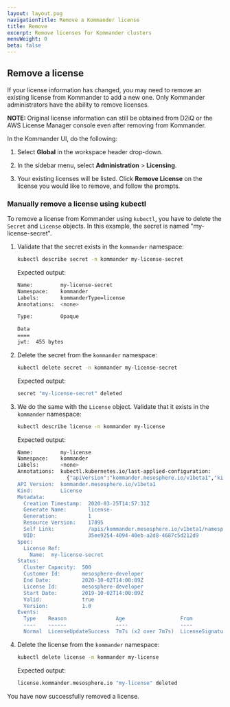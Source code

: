 ```yaml
---
layout: layout.pug
navigationTitle: Remove a Kommander license
title: Remove
excerpt: Remove licenses for Kommander clusters
menuWeight: 0
beta: false
---
```


## Remove a license

If your license information has changed, you may need to remove an existing license from Kommander to add a new one. Only Kommander administrators have the ability to remove licenses.

<p class="message--note"><strong>NOTE: </strong>Original license information can still be obtained from D2iQ or the AWS License Manager console even after removing from Kommander.</p>

In the Kommander UI, do the following:

1.  Select **Global** in the workspace header drop-down.

1.  In the sidebar menu, select **Administration** > **Licensing**.

1.  Your existing licenses will be listed. Click **Remove License** on the license you would like to remove, and follow the prompts.

### Manually remove a license using kubectl

To remove a license from Kommander using `kubectl`, you have to delete the `Secret` and `License` objects. In this example, the secret is named "my-license-secret".

1.  Validate that the secret exists in the `kommander` namespace:

    ```bash
    kubectl describe secret -n kommander my-license-secret
    ```

    Expected output:

    ```bash
    Name:         my-license-secret
    Namespace:    kommander
    Labels:       kommanderType=license
    Annotations:  <none>

    Type:         Opaque

    Data
    ====
    jwt:  455 bytes
    ```

1.  Delete the secret from the `kommander` namespace:

    ```bash
    kubectl delete secret -n kommander my-license-secret
    ```

    Expected output:

    ```bash
    secret "my-license-secret" deleted
    ```

1.  We do the same with the `License` object. Validate that it exists in the `kommander` namespace:

    ```bash
    kubectl describe license -n kommander my-license
    ```

    Expected output:

    ```bash
    Name:         my-license
    Namespace:    kommander
    Labels:       <none>
    Annotations:  kubectl.kubernetes.io/last-applied-configuration:
                    {"apiVersion":"kommander.mesosphere.io/v1beta1","kind":"License","metadata":{"annotations":{},"name":"my-license", "namespace":"kommand...
    API Version:  kommander.mesosphere.io/v1beta1
    Kind:         License
    Metadata:
      Creation Timestamp:  2020-03-25T14:57:31Z
      Generate Name:       license-
      Generation:          1
      Resource Version:    17895
      Self Link:           /apis/kommander.mesosphere.io/v1beta1/namespaces/kommander/licenses/my-license
      UID:                 35ee9254-4094-40eb-a2d8-4687c5d212d9
    Spec:
      License Ref:
        Name:  my-license-secret
    Status:
      Cluster Capacity:  500
      Customer Id:       mesosphere-developer
      End Date:          2020-10-02T14:00:09Z
      License Id:        mesosphere-developer
      Start Date:        2019-10-02T14:00:09Z
      Valid:             true
      Version:           1.0
    Events:
      Type    Reason                Age                  From              Message
      ----    ------                ----                 ----              -------
      Normal  LicenseUpdateSuccess  7m7s (x2 over 7m7s)  LicenseSignature  License updated successfully
    ```

1.  Delete the license from the `kommander` namespace:

    ```bash
    kubectl delete license -n kommander my-license
    ```

    Expected output:

    ```bash
    license.kommander.mesosphere.io "my-license" deleted
    ```

You have now successfully removed a license.

[support-downloads]: https://support.d2iq.com/hc/en-us/articles/4409215222932-Product-Downloads
[support-creds]: https://support.d2iq.com/hc/en-us
